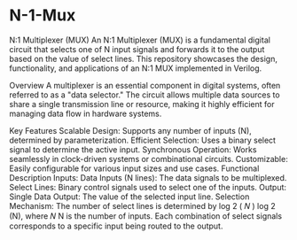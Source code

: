 # N-1-Mux
N:1 Multiplexer (MUX)
An N:1 Multiplexer (MUX) is a fundamental digital circuit that selects one of N input signals and forwards it to the output based on the value of select lines. This repository showcases the design, functionality, and applications of an N:1 MUX implemented in Verilog.

Overview
A multiplexer is an essential component in digital systems, often referred to as a "data selector." The circuit allows multiple data sources to share a single transmission line or resource, making it highly efficient for managing data flow in hardware systems.

Key Features
Scalable Design: Supports any number of inputs (N), determined by parameterization.
Efficient Selection: Uses a binary select signal to determine the active input.
Synchronous Operation: Works seamlessly in clock-driven systems or combinational circuits.
Customizable: Easily configurable for various input sizes and use cases.
Functional Description
Inputs:
Data Inputs (N lines): The data signals to be multiplexed.
Select Lines: Binary control signals used to select one of the inputs.
Output:
Single Data Output: The value of the selected input line.
Selection Mechanism:
The number of select lines is determined by 
log
2
(
𝑁
)
log 
2
​
 (N), where 
𝑁
N is the number of inputs.
Each combination of select signals corresponds to a specific input being routed to the output.
